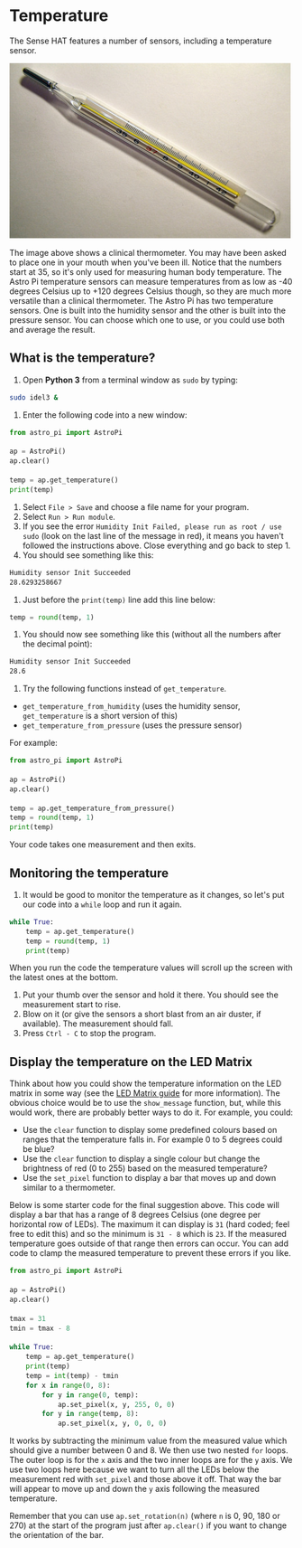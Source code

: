 # Temperature

The Sense HAT features a number of sensors, including a temperature sensor.

  ![](images/thermometer.jpg)

The image above shows a clinical thermometer. You may have been asked to place one in your mouth when you've been ill. Notice that the numbers start at 35, so it's only used for measuring human body temperature. The Astro Pi temperature sensors can measure temperatures from as low as -40 degrees Celsius up to +120 degrees Celsius though, so they are much more versatile than a clinical thermometer. The Astro Pi has two temperature sensors. One is built into the humidity sensor and the other is built into the pressure sensor. You can choose which one to use, or you could use both and average the result.

## What is the temperature?

1. Open **Python 3** from a terminal window as `sudo` by typing:
  
  ```bash
  sudo idel3 &
  ```

1. Enter the following code into a new window:

  ```python
  from astro_pi import AstroPi
  
  ap = AstroPi()
  ap.clear()
  
  temp = ap.get_temperature()
  print(temp)
  ```

1. Select `File > Save` and choose a file name for your program.
1. Select `Run > Run module`.
1. If you see the error `Humidity Init Failed, please run as root / use sudo` (look on the last line of the message in red), it means you haven't followed the instructions above. Close everything and go back to step 1.
1. You should see something like this:

  ```bash
  Humidity sensor Init Succeeded
  28.6293258667
  ```

1. Just before the `print(temp)` line add this line below:

  ```python
  temp = round(temp, 1)
  ```

1. You should now see something like this (without all the numbers after the decimal point):

  ```bash
  Humidity sensor Init Succeeded
  28.6
  ```

1. Try the following functions instead of `get_temperature`.

  - `get_temperature_from_humidity` (uses the humidity sensor, `get_temperature` is a short version of this)
  - `get_temperature_from_pressure` (uses the pressure sensor)

  For example:

  ```python
  from astro_pi import AstroPi
  
  ap = AstroPi()
  ap.clear()
  
  temp = ap.get_temperature_from_pressure()
  temp = round(temp, 1)
  print(temp)
  ```

Your code takes one measurement and then exits.

## Monitoring the temperature

1. It would be good to monitor the temperature as it changes, so let's put our code into a `while` loop and run it again.

  ```python
  while True:
      temp = ap.get_temperature()
      temp = round(temp, 1)
      print(temp)
  ```
  When you run the code the temperature values will scroll up the screen with the latest ones at the bottom.
  
1. Put your thumb over the sensor and hold it there. You should see the measurement start to rise.
1. Blow on it (or give the sensors a short blast from an air duster, if available). The measurement should fall.
1. Press `Ctrl - C` to stop the program.

## Display the temperature on the LED Matrix

Think about how you could show the temperature information on the LED matrix in some way (see the [LED Matrix guide](../inputs-outputs/led-matrix.md) for more information). The obvious choice would be to use the `show_message` function, but, while this would work, there are probably better ways to do it. For example, you could:
  - Use the `clear` function to display some predefined colours based on ranges that the temperature falls in. For example 0 to 5 degrees could be blue?
  - Use the `clear` function to display a single colour but change the brightness of red (0 to 255) based on the measured temperature?
  - Use the `set_pixel` function to display a bar that moves up and down similar to a thermometer.

Below is some starter code for the final suggestion above. This code will display a bar that has a range of 8 degrees Celsius (one degree per horizontal row of LEDs). The maximum it can display is `31` (hard coded; feel free to edit this) and so the minimum is `31 - 8` which is `23`. If the measured temperature goes outside of that range then errors can occur. You can add code to clamp the measured temperature to prevent these errors if you like.

  ```python
  from astro_pi import AstroPi
  
  ap = AstroPi()
  ap.clear()
  
  tmax = 31
  tmin = tmax - 8
  
  while True:
      temp = ap.get_temperature()
      print(temp)
      temp = int(temp) - tmin
      for x in range(0, 8):
          for y in range(0, temp):
              ap.set_pixel(x, y, 255, 0, 0)
          for y in range(temp, 8):
              ap.set_pixel(x, y, 0, 0, 0)
  ```
  
It works by subtracting the minimum value from the measured value which should give a number between 0 and 8. We then use two nested `for` loops. The outer loop is for the `x` axis and the two inner loops are for the `y` axis. We use two loops here because we want to turn all the LEDs below the measurement red with `set_pixel` and those above it off. That way the bar will appear to move up and down the `y` axis following the measured temperature.

Remember that you can use `ap.set_rotation(n)` (where `n` is 0, 90, 180 or 270) at the start of the program just after `ap.clear()` if you want to change the orientation of the bar.

